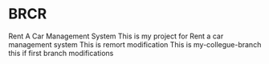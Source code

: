 # BRCR
Rent A Car Management System
This is my project for Rent a car management system
This is remort modification
This is my-collegue-branch
this if first branch modifications
